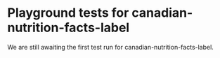 # Playground tests for canadian-nutrition-facts-label
We are still awaiting the first test run for canadian-nutrition-facts-label.
